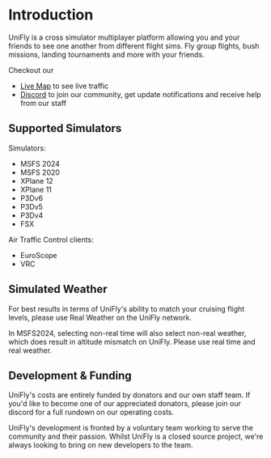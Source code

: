 # Introduction

UniFly is a cross simulator multiplayer platform allowing you and your friends to see one another from different flight sims. Fly group flights, bush missions, landing tournaments and more with your friends.

Checkout our
- [Live Map](https://map.unifly.gg/) to see live traffic
- [Discord](https://unifly.gg/discord) to join our community, get update notifications and receive help from our staff

## Supported Simulators
Simulators:
- MSFS 2024
- MSFS 2020
- XPlane 12
- XPlane 11
- P3Dv6
- P3Dv5
- P3Dv4
- FSX

Air Traffic Control clients:
- EuroScope
- VRC

## Simulated Weather
For best results in terms of UniFly's ability to match your cruising flight levels, please use Real Weather on the UniFly network.

In MSFS2024, selecting non-real time will also select non-real weather, which does result in altitude mismatch on UniFly. Please use real time and real weather.

## Development & Funding
UniFly's costs are entirely funded by donators and our own staff team. If you'd like to become one of our appreciated donators, please join our discord for a full rundown on our operating costs.

UniFly's development is fronted by a voluntary team working to serve the community and their passion. Whilst UniFly is a closed source project, we're always looking to bring on new developers to the team.
